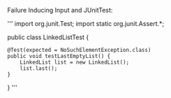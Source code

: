 Failure Inducing Input and JUnitTest:

''' 
import org.junit.Test;
import static org.junit.Assert.*;

public class LinkedListTest {

    @Test(expected = NoSuchElementException.class)
    public void testLastEmptyList() {
        LinkedList list = new LinkedList();
        list.last();
    }
}
'''
